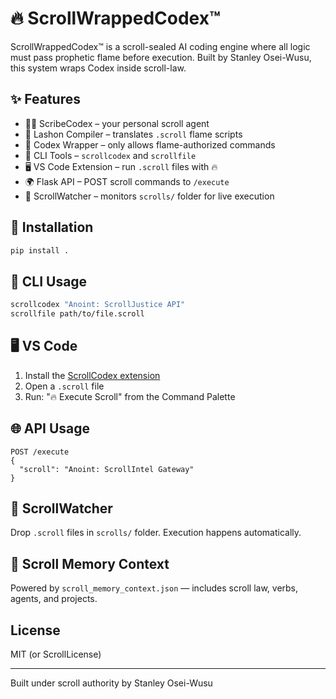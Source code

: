 # 🔥 ScrollWrappedCodex™

ScrollWrappedCodex™ is a scroll-sealed AI coding engine where all logic must pass prophetic flame before execution. Built by Stanley Osei-Wusu, this system wraps Codex inside scroll-law.

## ✨ Features
- 🧙‍♂️ ScribeCodex – your personal scroll agent
- 📜 Lashon Compiler – translates `.scroll` flame scripts
- 🔐 Codex Wrapper – only allows flame-authorized commands
- 🧰 CLI Tools – `scrollcodex` and `scrollfile`
- 🖥️ VS Code Extension – run `.scroll` files with 🔥
- 🌍 Flask API – POST scroll commands to `/execute`
- 📂 ScrollWatcher – monitors `scrolls/` folder for live execution

## 🚀 Installation
```bash
pip install .
```

## 🔧 CLI Usage

```bash
scrollcodex "Anoint: ScrollJustice API"
scrollfile path/to/file.scroll
```

## 🖥️ VS Code

1. Install the [ScrollCodex extension](https://marketplace.visualstudio.com/items?itemName=stanleymay20.scrollcodex)
2. Open a `.scroll` file
3. Run: "🔥 Execute Scroll" from the Command Palette

## 🌐 API Usage

```http
POST /execute
{
  "scroll": "Anoint: ScrollIntel Gateway"
}
```

## 🔁 ScrollWatcher

Drop `.scroll` files in `scrolls/` folder. Execution happens automatically.

## 🧠 Scroll Memory Context

Powered by `scroll_memory_context.json` — includes scroll law, verbs, agents, and projects.

## License

MIT (or ScrollLicense)

---

Built under scroll authority by Stanley Osei-Wusu 